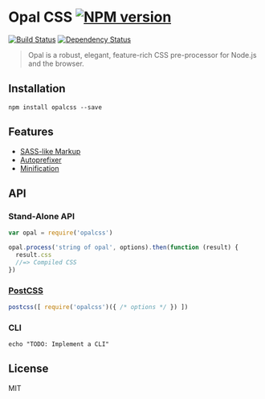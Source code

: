 # Opal CSS [![NPM version](https://img.shields.io/npm/v/opalcss.svg)](https://www.npmjs.org/package/opalcss)

[![Build Status](https://img.shields.io/travis/RobLoach/opalcss/master.svg)](https://travis-ci.org/RobLoach/opalcss)
[![Dependency Status](https://img.shields.io/david/RobLoach/opalcss/master.svg)](http://david-dm.org/RobLoach/opalcss)

> Opal is a robust, elegant, feature-rich CSS pre-processor for Node.js and the browser.

## Installation

    npm install opalcss --save

## Features

* [SASS-like Markup](https://github.com/jonathantneal/precss#precss-)
* [Autoprefixer](https://github.com/postcss/autoprefixer-core#quick-example)
* [Minification](http://cssnano.co/optimisations/)

## API

### Stand-Alone API
```js
var opal = require('opalcss')

opal.process('string of opal', options).then(function (result) {
  result.css
  //=> Compiled CSS
})
```

### [PostCSS](https://github.com/postcss/postcss)
```js
postcss([ require('opalcss')({ /* options */ }) ])
```

### CLI

    echo "TODO: Implement a CLI"

## License

MIT
